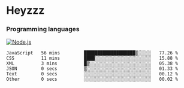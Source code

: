 # Heyzzz  

### Programming languages  

[![Node.js](https://img.shields.io/badge/-Node.js-262626?style=for-the-badge)](https://nodejs.org/ru)

<!--START_SECTION:waka-->

```text
JavaScript   56 mins         ███████████████████▒░░░░░   77.26 %
CSS          11 mins         ████░░░░░░░░░░░░░░░░░░░░░   15.88 %
XML          3 mins          █▒░░░░░░░░░░░░░░░░░░░░░░░   05.38 %
JSON         0 secs          ▒░░░░░░░░░░░░░░░░░░░░░░░░   01.33 %
Text         0 secs          ░░░░░░░░░░░░░░░░░░░░░░░░░   00.12 %
Other        0 secs          ░░░░░░░░░░░░░░░░░░░░░░░░░   00.02 %
```

<!--END_SECTION:waka-->

